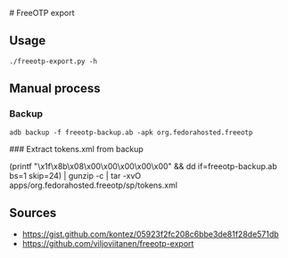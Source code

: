 # FreeOTP export

## Usage

```
./freeotp-export.py -h
```

## Manual process

### Backup

```
adb backup -f freeotp-backup.ab -apk org.fedorahosted.freeotp
```

### Extract tokens.xml from backup

(printf "\x1f\x8b\x08\x00\x00\x00\x00\x00" && dd if=freeotp-backup.ab bs=1 skip=24) | gunzip -c | tar -xvO apps/org.fedorahosted.freeotp/sp/tokens.xml 

## Sources
* https://gist.github.com/kontez/05923f2fc208c6bbe3de81f28de571db
* https://github.com/viljoviitanen/freeotp-export


